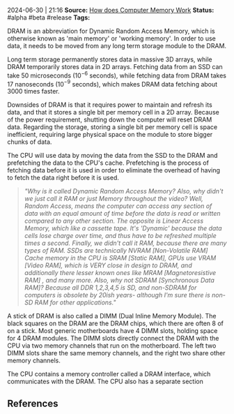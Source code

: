 2024-06-30 | 21:16
**Source:** [How does Computer Memory Work](https://www.youtube.com/watch?v=7J7X7aZvMXQ&pp=ygUdaG93IGRvZXMgY29tcHV0ZXIgbWVtb3J5IHdvcms%3D) 
**Status:** #alpha #beta #release
**Tags:** 

DRAM is an abbreviation for Dynamic Random Access Memory, which is otherwise known as 'main memory' or 'working memory'.  In order to use data, it needs to be moved from any long term storage module to the DRAM. 

Long term storage permanently stores data in massive 3D arrays, while DRAM temporarily stores data in 2D arrays. Fetching data from an SSD can take 50 microseconds (10$^-$$^6$ seconds), while fetching data from DRAM takes 17 nanoseconds (10$^-$$^9$ seconds), which makes DRAM data fetching about 3000 times faster. 

Downsides of DRAM is that it requires power to maintain and refresh its data, and that it stores a single bit per memory cell in a 2D array. Because of the power requirement, shutting down the computer will reset DRAM data. Regarding the storage, storing a single bit per memory cell is space inefficient, requiring large physical space on the module to store bigger chunks of data. 

The CPU will use data by moving the data from the SSD to the DRAM and prefetching the data to the CPU's cache. Prefetching is the process of fetching data before it is used in order to eliminate the overhead of having to fetch the data right before it is used.

>*"Why is it called Dynamic Random Access Memory? Also, why didn't we just call it RAM or just Memory throughout the video? Well, Random Access, means the computer can access any section of data with an equal amount of time before the data is read or written compared to any other section. The opposite is Linear Access Memory, which like a cassette tape. It's 'Dynamic' because the data cells lose charge over time, and thus have to be refreshed multiple times a second. Finally, we didn't call it RAM, because there are many types of RAM. SSDs are technically NVRAM [Non-Volatile RAM] Cache memory in the CPU is SRAM [Static RAM], GPUs use VRAM [Video RAM], which is VERY close in design to DRAM, and additionally there lesser known ones like MRAM [Magnetoresistive RAM] , and many more. Also, why not SDRAM [Synchronous Data RAM]? Because all DDR 1,2,3,4,5 is SD, and non-SDRAM for computers is obsolete by 20ish years- although I'm sure there is non-SD RAM for other applications."*

A stick of DRAM is also called a DIMM (Dual Inline Memory Module). The black squares on the DRAM are the DRAM chips, which there are often 8 of on a stick. Most generic motherboards have 4 DIMM slots, holding space for 4 DRAM modules. The DIMM slots directly connect the DRAM with the CPU via two memory channels that run on the motherboard. The left two DIMM slots share the same memory channels, and the right two share other memory channels.

The CPU contains a memory controller called a DRAM interface, which communicates with the DRAM. The CPU also has a separate section





## References 
 
